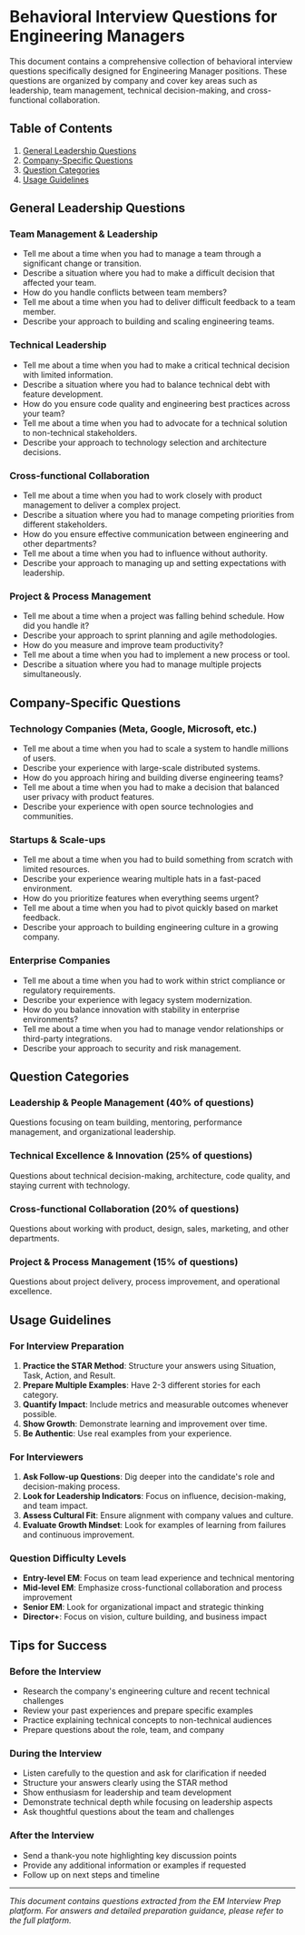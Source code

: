 
# Behavioral Interview Questions for Engineering Managers

This document contains a comprehensive collection of behavioral interview questions specifically designed for Engineering Manager positions. These questions are organized by company and cover key areas such as leadership, team management, technical decision-making, and cross-functional collaboration.

## Table of Contents

1. [General Leadership Questions](#general-leadership-questions)
2. [Company-Specific Questions](#company-specific-questions)
3. [Question Categories](#question-categories)
4. [Usage Guidelines](#usage-guidelines)

## General Leadership Questions

### Team Management & Leadership
- Tell me about a time when you had to manage a team through a significant change or transition.
- Describe a situation where you had to make a difficult decision that affected your team.
- How do you handle conflicts between team members?
- Tell me about a time when you had to deliver difficult feedback to a team member.
- Describe your approach to building and scaling engineering teams.

### Technical Leadership
- Tell me about a time when you had to make a critical technical decision with limited information.
- Describe a situation where you had to balance technical debt with feature development.
- How do you ensure code quality and engineering best practices across your team?
- Tell me about a time when you had to advocate for a technical solution to non-technical stakeholders.
- Describe your approach to technology selection and architecture decisions.

### Cross-functional Collaboration
- Tell me about a time when you had to work closely with product management to deliver a complex project.
- Describe a situation where you had to manage competing priorities from different stakeholders.
- How do you ensure effective communication between engineering and other departments?
- Tell me about a time when you had to influence without authority.
- Describe your approach to managing up and setting expectations with leadership.

### Project & Process Management
- Tell me about a time when a project was falling behind schedule. How did you handle it?
- Describe your approach to sprint planning and agile methodologies.
- How do you measure and improve team productivity?
- Tell me about a time when you had to implement a new process or tool.
- Describe a situation where you had to manage multiple projects simultaneously.

## Company-Specific Questions

### Technology Companies (Meta, Google, Microsoft, etc.)
- Tell me about a time when you had to scale a system to handle millions of users.
- Describe your experience with large-scale distributed systems.
- How do you approach hiring and building diverse engineering teams?
- Tell me about a time when you had to make a decision that balanced user privacy with product features.
- Describe your experience with open source technologies and communities.

### Startups & Scale-ups
- Tell me about a time when you had to build something from scratch with limited resources.
- Describe your experience wearing multiple hats in a fast-paced environment.
- How do you prioritize features when everything seems urgent?
- Tell me about a time when you had to pivot quickly based on market feedback.
- Describe your approach to building engineering culture in a growing company.

### Enterprise Companies
- Tell me about a time when you had to work within strict compliance or regulatory requirements.
- Describe your experience with legacy system modernization.
- How do you balance innovation with stability in enterprise environments?
- Tell me about a time when you had to manage vendor relationships or third-party integrations.
- Describe your approach to security and risk management.

## Question Categories

### Leadership & People Management (40% of questions)
Questions focusing on team building, mentoring, performance management, and organizational leadership.

### Technical Excellence & Innovation (25% of questions)
Questions about technical decision-making, architecture, code quality, and staying current with technology.

### Cross-functional Collaboration (20% of questions)
Questions about working with product, design, sales, marketing, and other departments.

### Project & Process Management (15% of questions)
Questions about project delivery, process improvement, and operational excellence.

## Usage Guidelines

### For Interview Preparation
1. **Practice the STAR Method**: Structure your answers using Situation, Task, Action, and Result.
2. **Prepare Multiple Examples**: Have 2-3 different stories for each category.
3. **Quantify Impact**: Include metrics and measurable outcomes whenever possible.
4. **Show Growth**: Demonstrate learning and improvement over time.
5. **Be Authentic**: Use real examples from your experience.

### For Interviewers
1. **Ask Follow-up Questions**: Dig deeper into the candidate's role and decision-making process.
2. **Look for Leadership Indicators**: Focus on influence, decision-making, and team impact.
3. **Assess Cultural Fit**: Ensure alignment with company values and culture.
4. **Evaluate Growth Mindset**: Look for examples of learning from failures and continuous improvement.

### Question Difficulty Levels
- **Entry-level EM**: Focus on team lead experience and technical mentoring
- **Mid-level EM**: Emphasize cross-functional collaboration and process improvement
- **Senior EM**: Look for organizational impact and strategic thinking
- **Director+**: Focus on vision, culture building, and business impact

## Tips for Success

### Before the Interview
- Research the company's engineering culture and recent technical challenges
- Review your past experiences and prepare specific examples
- Practice explaining technical concepts to non-technical audiences
- Prepare questions about the role, team, and company

### During the Interview
- Listen carefully to the question and ask for clarification if needed
- Structure your answers clearly using the STAR method
- Show enthusiasm for leadership and team development
- Demonstrate technical depth while focusing on leadership aspects
- Ask thoughtful questions about the team and challenges

### After the Interview
- Send a thank-you note highlighting key discussion points
- Provide any additional information or examples if requested
- Follow up on next steps and timeline

---

*This document contains questions extracted from the EM Interview Prep platform. For answers and detailed preparation guidance, please refer to the full platform.*
